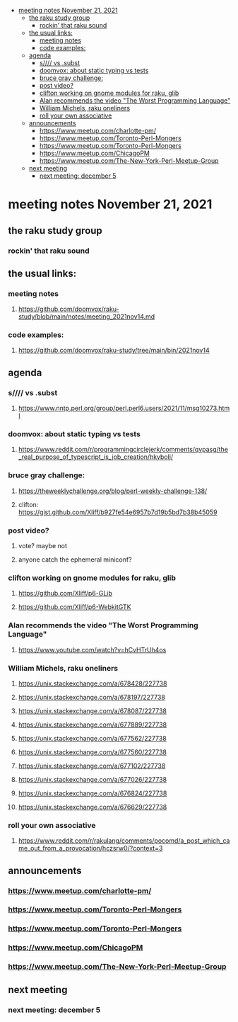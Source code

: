- [meeting notes November 21, 2021](#org79f1de8)
  - [the raku study group](#orgde36e3b)
    - [rockin' that raku sound](#orgbe9aa4c)
  - [the usual links:](#orgb70dc45)
    - [meeting notes](#org8df5f40)
    - [code examples:](#orgdc78e7a)
  - [agenda](#org16af653)
    - [s//// vs .subst](#orgd0ecc8a)
    - [doomvox: about static typing vs tests](#orgceef2b0)
    - [bruce gray challenge:](#org369719e)
    - [post video?](#org37d29d4)
    - [clifton working on gnome modules for raku, glib](#org17c9e9b)
    - [Alan recommends the video "The Worst Programming Language"](#orgefa7176)
    - [William Michels, raku oneliners](#orgb6cf68f)
    - [roll your own associative](#org34d0a4b)
  - [announcements](#orgc30a7f6)
    - [<https://www.meetup.com/charlotte-pm/>](#org77843a4)
    - [<https://www.meetup.com/Toronto-Perl-Mongers>](#orgef7d685)
    - [<https://www.meetup.com/Toronto-Perl-Mongers>](#org81d9aae)
    - [<https://www.meetup.com/ChicagoPM>](#org06e8ae3)
    - [<https://www.meetup.com/The-New-York-Perl-Meetup-Group>](#org149a79e)
  - [next meeting](#orgbc44081)
    - [next meeting: december 5](#org884cbfc)


<a id="org79f1de8"></a>

# meeting notes November 21, 2021


<a id="orgde36e3b"></a>

## the raku study group


<a id="orgbe9aa4c"></a>

### rockin' that raku sound


<a id="orgb70dc45"></a>

## the usual links:


<a id="org8df5f40"></a>

### meeting notes

1.  <https://github.com/doomvox/raku-study/blob/main/notes/meeting_2021nov14.md>


<a id="orgdc78e7a"></a>

### code examples:

1.  <https://github.com/doomvox/raku-study/tree/main/bin/2021nov14>


<a id="org16af653"></a>

## agenda


<a id="orgd0ecc8a"></a>

### s//// vs .subst

1.  <https://www.nntp.perl.org/group/perl.perl6.users/2021/11/msg10273.html>


<a id="orgceef2b0"></a>

### doomvox: about static typing vs tests

1.  <https://www.reddit.com/r/programmingcirclejerk/comments/qvpasg/the_real_purpose_of_typescript_is_job_creation/hkybolj/>


<a id="org369719e"></a>

### bruce gray challenge:

1.  <https://theweeklychallenge.org/blog/perl-weekly-challenge-138/>

2.  clifton:  <https://gist.github.com/Xliff/b927fe54e6957b7d19b5bd7b38b45059>


<a id="org37d29d4"></a>

### post video?

1.  vote?  maybe not

2.  anyone catch the ephemeral miniconf?


<a id="org17c9e9b"></a>

### clifton working on gnome modules for raku, glib

1.  <https://github.com/Xliff/p6-GLib>

2.  <https://github.com/Xliff/p6-WebkitGTK>


<a id="orgefa7176"></a>

### Alan recommends the video "The Worst Programming Language"

1.  <https://www.youtube.com/watch?v=hCvHTrUh4os>


<a id="orgb6cf68f"></a>

### William Michels, raku oneliners

1.  <https://unix.stackexchange.com/a/678428/227738>

2.  <https://unix.stackexchange.com/a/678197/227738>

3.  <https://unix.stackexchange.com/a/678087/227738>

4.  <https://unix.stackexchange.com/a/677889/227738>

5.  <https://unix.stackexchange.com/a/677562/227738>

6.  <https://unix.stackexchange.com/a/677560/227738>

7.  <https://unix.stackexchange.com/a/677102/227738>

8.  <https://unix.stackexchange.com/a/677026/227738>

9.  <https://unix.stackexchange.com/a/676824/227738>

10. <https://unix.stackexchange.com/a/676629/227738>


<a id="org34d0a4b"></a>

### roll your own associative

1.  <https://www.reddit.com/r/rakulang/comments/pocomd/a_post_which_came_out_from_a_provocation/hczsrw0/?context=3>


<a id="orgc30a7f6"></a>

## announcements


<a id="org77843a4"></a>

### <https://www.meetup.com/charlotte-pm/>


<a id="orgef7d685"></a>

### <https://www.meetup.com/Toronto-Perl-Mongers>


<a id="org81d9aae"></a>

### <https://www.meetup.com/Toronto-Perl-Mongers>


<a id="org06e8ae3"></a>

### <https://www.meetup.com/ChicagoPM>


<a id="org149a79e"></a>

### <https://www.meetup.com/The-New-York-Perl-Meetup-Group>


<a id="orgbc44081"></a>

## next meeting


<a id="org884cbfc"></a>

### next meeting: december 5
